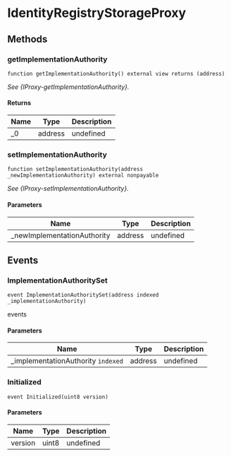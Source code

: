 # IdentityRegistryStorageProxy









## Methods

### getImplementationAuthority

```solidity
function getImplementationAuthority() external view returns (address)
```



*See {IProxy-getImplementationAuthority}.*


#### Returns

| Name | Type | Description |
|---|---|---|
| _0 | address | undefined |

### setImplementationAuthority

```solidity
function setImplementationAuthority(address _newImplementationAuthority) external nonpayable
```



*See {IProxy-setImplementationAuthority}.*

#### Parameters

| Name | Type | Description |
|---|---|---|
| _newImplementationAuthority | address | undefined |



## Events

### ImplementationAuthoritySet

```solidity
event ImplementationAuthoritySet(address indexed _implementationAuthority)
```

events



#### Parameters

| Name | Type | Description |
|---|---|---|
| _implementationAuthority `indexed` | address | undefined |

### Initialized

```solidity
event Initialized(uint8 version)
```





#### Parameters

| Name | Type | Description |
|---|---|---|
| version  | uint8 | undefined |



